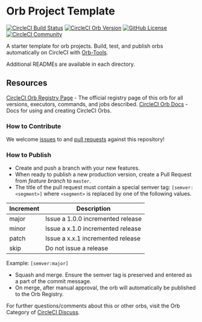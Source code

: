 # Orb Project Template

[![CircleCI Build Status](https://circleci.com/gh/ryanpedersen42/docker-resource-usage.svg?style=shield "CircleCI Build Status")](https://circleci.com/gh/ryanpedersen42/docker-resource-usage) [![CircleCI Orb Version](https://badges.circleci.com/orbs/ryanpedersen/docker-resource-usage.svg)](https://circleci.com/orbs/registry/orb/ryanpedersen/docker-resource-usage) [![GitHub License](https://img.shields.io/badge/license-MIT-lightgrey.svg)](https://raw.githubusercontent.com/ryanpedersen42/docker-resource-usage/master/LICENSE) [![CircleCI Community](https://img.shields.io/badge/community-CircleCI%20Discuss-343434.svg)](https://discuss.circleci.com/c/ecosystem/orbs)



A starter template for orb projects. Build, test, and publish orbs automatically on CircleCI with [Orb-Tools](https://circleci.com/orbs/registry/orb/circleci/orb-tools).

Additional READMEs are available in each directory.



## Resources

[CircleCI Orb Registry Page](https://circleci.com/orbs/registry/orb/ryanpedersen/docker-resource-usage) - The official registry page of this orb for all versions, executors, commands, and jobs described.
[CircleCI Orb Docs](https://circleci.com/docs/2.0/orb-intro/#section=configuration) - Docs for using and creating CircleCI Orbs.

### How to Contribute

We welcome [issues](https://github.com/ryanpedersen42/docker-resource-usage/issues) to and [pull requests](https://github.com/ryanpedersen42/docker-resource-usage/pulls) against this repository!

### How to Publish
* Create and push a branch with your new features.
* When ready to publish a new production version, create a Pull Request from _feature branch_ to `master`.
* The title of the pull request must contain a special semver tag: `[semver:<segment>]` where `<segment>` is replaced by one of the following values.

| Increment | Description|
| ----------| -----------|
| major     | Issue a 1.0.0 incremented release|
| minor     | Issue a x.1.0 incremented release|
| patch     | Issue a x.x.1 incremented release|
| skip      | Do not issue a release|

Example: `[semver:major]`

* Squash and merge. Ensure the semver tag is preserved and entered as a part of the commit message.
* On merge, after manual approval, the orb will automatically be published to the Orb Registry.


For further questions/comments about this or other orbs, visit the Orb Category of [CircleCI Discuss](https://discuss.circleci.com/c/orbs).


